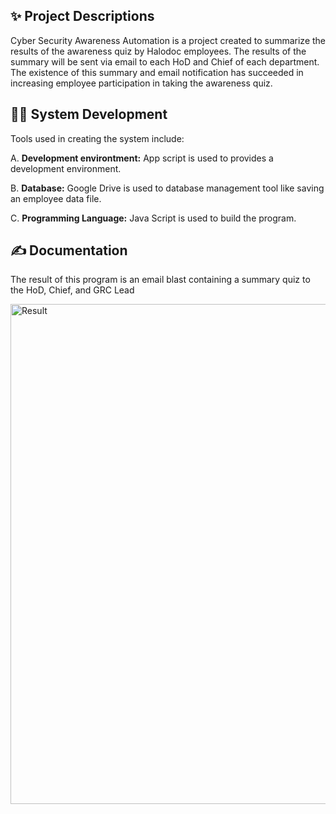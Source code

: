 ## ✨ Project Descriptions 

<p>Cyber Security Awareness Automation is a project created to summarize the results of the awareness quiz by Halodoc employees. The results of the summary will be sent via email to each HoD and Chief of each department. The existence of this summary and email notification has succeeded in increasing employee participation in taking the awareness quiz.</p> 

## 👩‍💻 System Development
<p>Tools used in creating the system include:</p>

A. **Development environtment:** App script is used to provides a development environment.

B. **Database:** Google Drive is used to database management tool like saving an employee data file.

C. **Programming Language:** Java Script is used to build the program.

## ✍️ Documentation
<p>The result of this program is an email blast containing a summary quiz to the HoD, Chief, and GRC Lead</p>
<img src="demo_image/email-lead.png" alt="Result" width="800"/>

